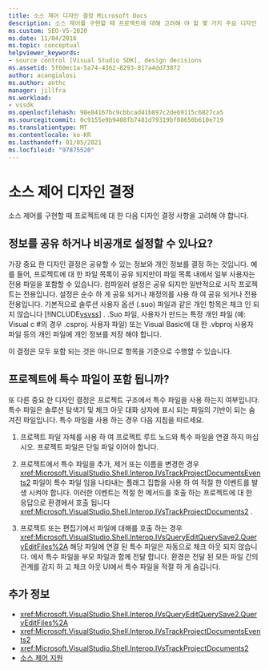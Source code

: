 ```yaml
---
title: 소스 제어 디자인 결정 Microsoft Docs
description: 소스 제어를 구현할 때 프로젝트에 대해 고려해 야 할 몇 가지 주요 디자인 결정에 대해 알아봅니다.
ms.custom: SEO-VS-2020
ms.date: 11/04/2016
ms.topic: conceptual
helpviewer_keywords:
- source control [Visual Studio SDK], design decisions
ms.assetid: 5f60ec1a-5a74-4362-8293-817a4dd73872
author: acangialosi
ms.author: anthc
manager: jillfra
ms.workload:
- vssdk
ms.openlocfilehash: 98e84167bc9cbbcad41b897c2de69115c6827ca5
ms.sourcegitcommit: 0c9155e9b9408fb7481d79319bf08650b610e719
ms.translationtype: MT
ms.contentlocale: ko-KR
ms.lasthandoff: 01/05/2021
ms.locfileid: "97875520"
---
```

# <a name="source-control-design-decisions"></a>소스 제어 디자인 결정
소스 제어를 구현할 때 프로젝트에 대 한 다음 디자인 결정 사항을 고려해 야 합니다.

## <a name="will-information-be-shared-or-private"></a>정보를 공유 하거나 비공개로 설정할 수 있나요?
 가장 중요 한 디자인 결정은 공유할 수 있는 정보와 개인 정보를 결정 하는 것입니다. 예를 들어, 프로젝트에 대 한 파일 목록이 공유 되지만이 파일 목록 내에서 일부 사용자는 전용 파일을 포함할 수 있습니다. 컴파일러 설정은 공유 되지만 일반적으로 시작 프로젝트는 전용입니다. 설정은 순수 하 게 공유 되거나 재정의를 사용 하 여 공유 되거나 전용 전용입니다. 기본적으로 솔루션 사용자 옵션 (.suo) 파일과 같은 개인 항목은 체크 인 되지 않습니다 [!INCLUDE[vsvss](../../extensibility/includes/vsvss_md.md)] . .Suo 파일, 사용자가 만드는 특정 개인 파일 (예: Visual c #의 경우 .csproj. 사용자 파일) 또는 Visual Basic에 대 한 .vbproj 사용자 파일 등의 개인 파일에 개인 정보를 저장 해야 합니다.

 이 결정은 모두 포함 되는 것은 아니므로 항목을 기준으로 수행할 수 있습니다.

## <a name="will-the-project-include-special-files"></a>프로젝트에 특수 파일이 포함 됩니까?
 또 다른 중요 한 디자인 결정은 프로젝트 구조에서 특수 파일을 사용 하는지 여부입니다. 특수 파일은 솔루션 탐색기 및 체크 아웃 대화 상자에 표시 되는 파일의 기반이 되는 숨겨진 파일입니다. 특수 파일을 사용 하는 경우 다음 지침을 따르세요.

1. 프로젝트 파일 자체를 사용 하 여 프로젝트 루트 노드와 특수 파일을 연결 하지 마십시오. 프로젝트 파일은 단일 파일 이어야 합니다.

2. 프로젝트에서 특수 파일을 추가, 제거 또는 이름을 변경한 경우 <xref:Microsoft.VisualStudio.Shell.Interop.IVsTrackProjectDocumentsEvents2> 파일이 특수 파일 임을 나타내는 플래그 집합을 사용 하 여 적절 한 이벤트를 발생 시켜야 합니다. 이러한 이벤트는 적절 한 메서드를 호출 하는 프로젝트에 대 한 응답으로 환경에서 호출 됩니다 <xref:Microsoft.VisualStudio.Shell.Interop.IVsTrackProjectDocuments2> .

3. 프로젝트 또는 편집기에서 파일에 대해를 호출 하는 경우 <xref:Microsoft.VisualStudio.Shell.Interop.IVsQueryEditQuerySave2.QueryEditFiles%2A> 해당 파일에 연결 된 특수 파일은 자동으로 체크 아웃 되지 않습니다. 에서 특수 파일을 부모 파일과 함께 전달 합니다. 환경은 전달 된 모든 파일 간의 관계를 감지 하 고 체크 아웃 UI에서 특수 파일을 적절 하 게 숨깁니다.

## <a name="see-also"></a>추가 정보
- <xref:Microsoft.VisualStudio.Shell.Interop.IVsQueryEditQuerySave2.QueryEditFiles%2A>
- <xref:Microsoft.VisualStudio.Shell.Interop.IVsTrackProjectDocumentsEvents2>
- <xref:Microsoft.VisualStudio.Shell.Interop.IVsTrackProjectDocuments2>
- [소스 제어 지원](../../extensibility/internals/supporting-source-control.md)
